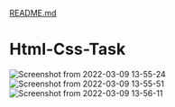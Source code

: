 [README.md](https://github.com/razarehan28/Html-Css-Task/files/8220885/README.md)
# Html-Css-Task
![Screenshot from 2022-03-09 13-55-24](https://user-images.githubusercontent.com/99795516/157602564-0185fef9-949f-4f46-8670-ee82fae437ff.png)
![Screenshot from 2022-03-09 13-55-51](https://user-images.githubusercontent.com/99795516/157602601-a52edc12-859e-400e-8614-aaf4d7e0ff7f.png)
![Screenshot from 2022-03-09 13-56-11](https://user-images.githubusercontent.com/99795516/157602615-7b78f88d-1406-4304-823a-e428a0b82862.png)
